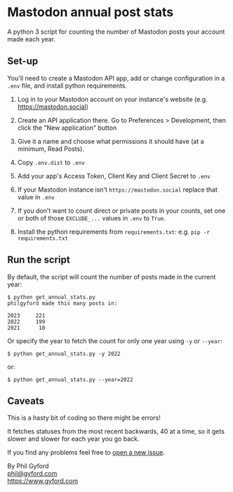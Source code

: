 # Mastodon annual post stats

A python 3 script for counting the number of Mastodon posts your account made each year.


## Set-up

You'll need to create a Mastodon API app, add or change configuration in a `.env` file, and install python requirements.

1. Log in to your Mastodon account on your instance's website (e.g. https://mastodon.social)

2. Create an API application there. Go to Preferences > Development, then click the "New application" button

3. Give it a name and choose what permissions it should have (at a minimum, Read Posts).

4. Copy `.env.dist` to `.env`

5. Add your app's Access Token, Client Key and Client Secret to `.env`

6. If your Mastodon instance isn't `https://mastodon.social` replace that value in `.env`

7. If you don't want to count direct or private posts in your counts, set one or both of those `EXCLUDE_...` values in `.env` to `True`.

8. Install the python requirements from `requirements.txt`: e.g. `pip -r requirements.txt`


## Run the script

By default, the script will count the number of posts made in the current year:

    $ python get_annual_stats.py
	philgyford made this many posts in:

	2023     221
	2022     199
	2021      10

Or specify the year to fetch the count for only one year using `-y` or `--year`:

    $ python get_annual_stats.py -y 2022

or:

    $ python get_annual_stats.py --year=2022


## Caveats

This is a hasty bit of coding so there might be errors!

It fetches statuses from the most recent backwards, 40 at a time, so it gets slower and slower for each year you go back.

If you find any problems feel free to [open a new issue](https://github.com/philgyford/python-mastodon-stats/issues).

By Phil Gyford  
phil@gyford.com  
https://www.gyford.com
